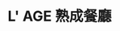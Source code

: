 ---
title: "L' AGE 熟成餐廳"
description: "L' AGE 熟成餐廳"
layout: shop
keywords:
  - 美食競賽
  - 台灣美食
  - 美食精選
datePublished: "2025-06-30"
dateModified: "2025-07-02"
city: "台北市"
district: "大安區"
address: "台北市大安區仁愛路三段143巷25號"
phone: "0227113881"
geo: "25.03960909993349, 121.54318238968213"
google_map: "https://maps.app.goo.gl/ZhCnCVbN1TZ6fCmCA"
footinder: "https://footinder.com.tw/%e5%8f%b0%e5%8c%97%e5%b8%82%e5%a4%a7%e5%ae%89%e5%8d%80/255/"
official: "https://www.facebook.com/520Lage/"
award:
  - name: "500盤"
    year: "2024"
    entries:
      - dishes:
          - "炸豬尾與洋蔥圈"

---
